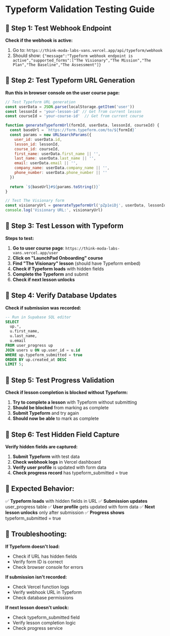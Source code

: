 # Typeform Validation Testing Guide

## 🔧 **Step 1: Test Webhook Endpoint**

**Check if the webhook is active:**
1. Go to: `https://think-moda-labs-vans.vercel.app/api/typeform/webhook`
2. Should show: `{"message":"Typeform webhook endpoint is active","supported_forms":["The Visionary","The Mission","The Plan","The Baseline","The Assessment"]}`

## 🔧 **Step 2: Test Typeform URL Generation**

**Run this in browser console on the user course page:**

```javascript
// Test Typeform URL generation
const userData = JSON.parse(localStorage.getItem('user'))
const lessonId = 'your-lesson-id' // Get from current lesson
const courseId = 'your-course-id'  // Get from current course

function generateTypeformUrl(formId, userData, lessonId, courseId) {
  const baseUrl = `https://form.typeform.com/to/${formId}`
  const params = new URLSearchParams({
    user_id: userData.id,
    lesson_id: lessonId,
    course_id: courseId,
    first_name: userData.first_name || '',
    last_name: userData.last_name || '',
    email: userData.email || '',
    company_name: userData.company_name || '',
    phone_number: userData.phone_number || ''
  })
  
  return `${baseUrl}#${params.toString()}`
}

// Test The Visionary form
const visionaryUrl = generateTypeformUrl('pZp1eiDj', userData, lessonId, courseId)
console.log('Visionary URL:', visionaryUrl)
```

## 🔧 **Step 3: Test Lesson with Typeform**

**Steps to test:**

1. **Go to user course page**: `https://think-moda-labs-vans.vercel.app/user`
2. **Click on "LaunchPad Onboarding" course**
3. **Find "The Visionary" lesson** (should have Typeform embed)
4. **Check if Typeform loads** with hidden fields
5. **Complete the Typeform** and submit
6. **Check if next lesson unlocks**

## 🔧 **Step 4: Verify Database Updates**

**Check if submission was recorded:**

```sql
-- Run in Supabase SQL editor
SELECT 
  up.*,
  u.first_name,
  u.last_name,
  u.email
FROM user_progress up
JOIN users u ON up.user_id = u.id
WHERE up.typeform_submitted = true
ORDER BY up.created_at DESC
LIMIT 5;
```

## 🔧 **Step 5: Test Progress Validation**

**Check if lesson completion is blocked without Typeform:**

1. **Try to complete a lesson** with Typeform without submitting
2. **Should be blocked** from marking as complete
3. **Submit Typeform** and try again
4. **Should now be able** to mark as complete

## 🔧 **Step 6: Test Hidden Field Capture**

**Verify hidden fields are captured:**

1. **Submit Typeform** with test data
2. **Check webhook logs** in Vercel dashboard
3. **Verify user profile** is updated with form data
4. **Check progress record** has typeform_submitted = true

## 🔧 **Expected Behavior:**

✅ **Typeform loads** with hidden fields in URL
✅ **Submission updates** user_progress table
✅ **User profile** gets updated with form data
✅ **Next lesson unlocks** only after submission
✅ **Progress shows** typeform_submitted = true

## 🔧 **Troubleshooting:**

**If Typeform doesn't load:**
- Check if URL has hidden fields
- Verify form ID is correct
- Check browser console for errors

**If submission isn't recorded:**
- Check Vercel function logs
- Verify webhook URL in Typeform
- Check database permissions

**If next lesson doesn't unlock:**
- Check typeform_submitted field
- Verify lesson completion logic
- Check progress service 